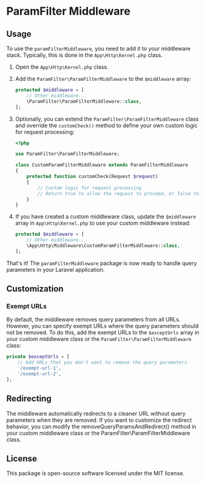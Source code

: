 # ParamFilter Middleware

## Usage
To use the `paramFilterMiddleware`, you need to add it to your middleware stack. Typically, this is done in the `App\Http\Kernel.php` class.

1. Open the `App\Http\Kernel.php` class.

2. Add the `ParamFilter\ParamFilterMiddleware` to the `$middleware` array:

    ```php
    protected $middleware = [
        // Other middleware...
        \ParamFilter\ParamFilterMiddleware::class,
    ];
    ```

3. Optionally, you can extend the `ParamFilter\ParamFilterMiddleware` class and override the `customCheck()` method to define your own custom logic for request processing:

    ```php
    <?php

    use ParamFilter\ParamFilterMiddleware;

    class CustomParamFilterMiddleware extends ParamFilterMiddleware
    {
        protected function customCheck(Request $request)
        {
            // Custom logic for request processing
            // Return true to allow the request to proceed, or false to block it.
        }
    }
    ```

4. If you have created a custom middleware class, update the `$middleware` array in `App\Http\Kernel.php` to use your custom middleware instead:

    ```php
    protected $middleware = [
        // Other middleware...
        \App\Http\Middleware\CustomParamFilterMiddleware::class,
    ];
    ```

That's it! The `paramFilterMiddleware` package is now ready to handle query parameters in your Laravel application.

## Customization
### Exempt URLs
By default, the middleware removes query parameters from all URLs. However, you can specify exempt URLs where the query parameters should not be removed. To do this, add the exempt URLs to the `$exceptUrls` array in your custom middleware class or the `ParamFilter\ParamFilterMiddleware` class:

```php
private $exceptUrls = [
    // Add URLs that you don't want to remove the query parameters
    '/exempt-url-1',
    '/exempt-url-2',
];
```

## Redirecting
The middleware automatically redirects to a cleaner URL without query parameters when they are removed. If you want to customize the redirect behavior, you can modify the removeQueryParamsAndRedirect() method in your custom middleware class or the ParamFilter\ParamFilterMiddleware class.


## License
This package is open-source software licensed under the MIT license.
